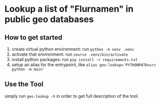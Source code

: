 # Lookup a list of "Flurnamen" in public geo databases

## How to get started
1. create virtual python environment: run `python -m venv .venv `
2. activate that environment: run `source .venv/bin/activate`
3. install python packages: run `pip install -r requirements.txt`
4. setup an alias for the entrypoint, like `alias geo-lookup='PYTHONPATH=src python -m main'`

## Use the Tool
simply run `geo-lookup -h` in order to get full description of the tool.
